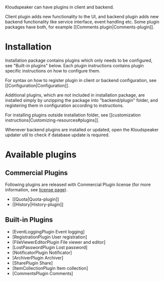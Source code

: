 Kloudspeaker can have plugins in client and backend.

Client plugin adds new functionality to the UI, and backend plugin adds new backend functionality like service interface, event handling etc. Some plugin packages have both, for example [[Comments plugin|Comments-plugin]].

# Installation

Installation package contains plugins which only needs to be configured, see "Built-in plugins" below. Each plugin instructions contains plugin specific instructions on how to configure them.

For syntax on how to register plugin in client or backend configuration, see [[Configuration|Configuration]].

Additional plugins, which are not included in installation package, are installed simply by unzipping the package into "backend/plugin" folder, and registering them in configuration according to instructions.

For installing plugins outside installation folder, see [[customization instructions|Customizing-resources#plugins]].

Whenever backend plugins are installed or updated, open the Kloudspeaker updater util to check if database update is required.

# Available plugins

## Commercial Plugins

Following plugins are released with Commercial Plugin license (for more information, see [license page](http://www.kloudspeaker.com/license.php)).

  * [[Quota|Quota-plugin]]
  * [[History|History-plugin]]

## Built-in Plugins
  * [EventLoggingPlugin Event logging]
  * [RegistrationPlugin User registration]
  * [FileViewerEditorPlugin File viewer and editor]
  * [LostPasswordPlugin Lost password]
  * [NotificatorPlugin Notificator]
  * [ArchiverPlugin Archiver]
  * [SharePlugin Share]
  * [ItemCollectionPlugin Item collection]
  * [CommentsPlugin Comments]